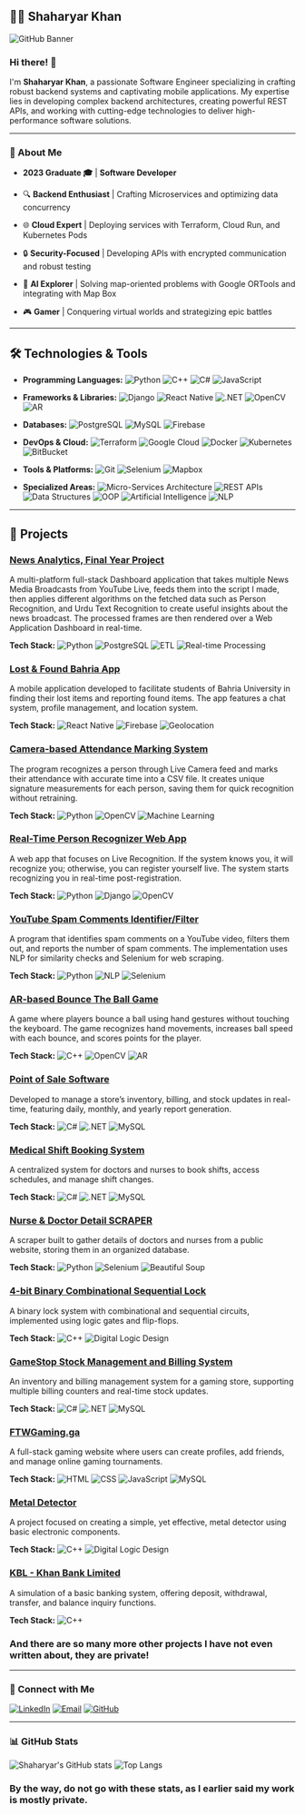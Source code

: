 ## 👨‍💻 Shaharyar Khan

![GitHub Banner](https://user-images.githubusercontent.com/109351602/202650321-7f4da361-f98f-4345-8df4-adf352a11322.gif)

### Hi there! 👋

I'm **Shaharyar Khan**, a passionate Software Engineer specializing in crafting robust backend systems and captivating mobile applications. My expertise lies in developing complex backend architectures, creating powerful REST APIs, and working with cutting-edge technologies to deliver high-performance software solutions.

---

### 🚀 About Me

- **2023 Graduate 🎓** | **Software Developer**
  
- 🔍 **Backend Enthusiast** | Crafting Microservices and optimizing data concurrency
- 🌐 **Cloud Expert** | Deploying services with Terraform, Cloud Run, and Kubernetes Pods
- 🔒 **Security-Focused** | Developing APIs with encrypted communication and robust testing
- 🧠 **AI Explorer** | Solving map-oriented problems with Google ORTools and integrating with Map Box
- 🎮 **Gamer** | Conquering virtual worlds and strategizing epic battles

---

## 🛠️ Technologies & Tools

- **Programming Languages:** 
  ![Python](https://img.shields.io/badge/-Python-3776AB?style=flat&logo=python&logoColor=white) 
  ![C++](https://img.shields.io/badge/-C++-00599C?style=flat&logo=c%2B%2B&logoColor=white) 
  ![C#](https://img.shields.io/badge/-C%23-239120?style=flat&logo=c-sharp&logoColor=white) 
  ![JavaScript](https://img.shields.io/badge/-JavaScript-F7DF1E?style=flat&logo=javascript&logoColor=black)

- **Frameworks & Libraries:** 
  ![Django](https://img.shields.io/badge/-Django-092E20?style=flat&logo=django&logoColor=white) 
  ![React Native](https://img.shields.io/badge/-React%20Native-61DAFB?style=flat&logo=react&logoColor=black) 
  ![.NET](https://img.shields.io/badge/-.NET-512BD4?style=flat&logo=.net&logoColor=white) 
  ![OpenCV](https://img.shields.io/badge/-OpenCV-5C3EE8?style=flat&logo=opencv&logoColor=white)
  ![AR](https://img.shields.io/badge/-AR-FF7C00?style=flat&logo=augmented-reality&logoColor=white)

- **Databases:** 
  ![PostgreSQL](https://img.shields.io/badge/-PostgreSQL-336791?style=flat&logo=postgresql&logoColor=white) 
  ![MySQL](https://img.shields.io/badge/-MySQL-4479A1?style=flat&logo=mysql&logoColor=white) 
  ![Firebase](https://img.shields.io/badge/-Firebase-FFCA28?style=flat&logo=firebase&logoColor=black)

- **DevOps & Cloud:** 
  ![Terraform](https://img.shields.io/badge/-Terraform-7B42BC?style=flat&logo=terraform&logoColor=white) 
  ![Google Cloud](https://img.shields.io/badge/-Google%20Cloud-4285F4?style=flat&logo=google-cloud&logoColor=white) 
  ![Docker](https://img.shields.io/badge/-Docker-2496ED?style=flat&logo=docker&logoColor=white) 
  ![Kubernetes](https://img.shields.io/badge/-Kubernetes-326CE5?style=flat&logo=kubernetes&logoColor=white)
  ![BitBucket](https://img.shields.io/badge/-BitBucket-0052CC?style=flat&logo=bitbucket&logoColor=white)

- **Tools & Platforms:** 
  ![Git](https://img.shields.io/badge/-Git-F05032?style=flat&logo=git&logoColor=white) 
  ![Selenium](https://img.shields.io/badge/-Selenium-43B02A?style=flat&logo=selenium&logoColor=white) 
  ![Mapbox](https://img.shields.io/badge/-Mapbox-000000?style=flat&logo=mapbox&logoColor=white)
  
- **Specialized Areas:** 
  ![Micro-Services Architecture](https://img.shields.io/badge/-Microservices-FF6F00?style=flat&logo=java&logoColor=white) 
  ![REST APIs](https://img.shields.io/badge/-REST%20APIs-008080?style=flat&logo=api&logoColor=white) 
  ![Data Structures](https://img.shields.io/badge/-Data%20Structures-0E6BA8?style=flat&logo=data&logoColor=white) 
  ![OOP](https://img.shields.io/badge/-Object%20Oriented%20Programming-990000?style=flat&logo=java&logoColor=white) 
  ![Artificial Intelligence](https://img.shields.io/badge/-AI-FFB900?style=flat&logo=artificial-intelligence&logoColor=white) 
  ![NLP](https://img.shields.io/badge/-NLP-FF5733?style=flat&logo=natural-language-processing&logoColor=white)


---

## 🚀 Projects

### [News Analytics, Final Year Project](#)
A multi-platform full-stack Dashboard application that takes multiple News Media Broadcasts from YouTube Live, feeds them into the script I made, then applies different algorithms on the fetched data such as Person Recognition, and Urdu Text Recognition to create useful insights about the news broadcast. The processed frames are then rendered over a Web Application Dashboard in real-time.

**Tech Stack:** 
![Python](https://img.shields.io/badge/-Python-3776AB?style=flat&logo=python&logoColor=white) 
![PostgreSQL](https://img.shields.io/badge/-PostgreSQL-336791?style=flat&logo=postgresql&logoColor=white) 
![ETL](https://img.shields.io/badge/-ETL-00C7B7?style=flat&logo=data&logoColor=white) 
![Real-time Processing](https://img.shields.io/badge/-Real--time%20Processing-FF5733?style=flat&logo=data&logoColor=white)


### [Lost & Found Bahria App](#)
A mobile application developed to facilitate students of Bahria University in finding their lost items and reporting found items. The app features a chat system, profile management, and location system.

**Tech Stack:** 
![React Native](https://img.shields.io/badge/-React%20Native-61DAFB?style=flat&logo=react&logoColor=black) 
![Firebase](https://img.shields.io/badge/-Firebase-FFCA28?style=flat&logo=firebase&logoColor=black) 
![Geolocation](https://img.shields.io/badge/-Geolocation-00C7B7?style=flat&logo=mapbox&logoColor=white)


### [Camera-based Attendance Marking System](#)
The program recognizes a person through Live Camera feed and marks their attendance with accurate time into a CSV file. It creates unique signature measurements for each person, saving them for quick recognition without retraining.

**Tech Stack:** 
![Python](https://img.shields.io/badge/-Python-3776AB?style=flat&logo=python&logoColor=white) 
![OpenCV](https://img.shields.io/badge/-OpenCV-5C3EE8?style=flat&logo=opencv&logoColor=white) 
![Machine Learning](https://img.shields.io/badge/-Machine%20Learning-FF7C00?style=flat&logo=machine-learning&logoColor=white)


### [Real-Time Person Recognizer Web App](#)
A web app that focuses on Live Recognition. If the system knows you, it will recognize you; otherwise, you can register yourself live. The system starts recognizing you in real-time post-registration.

**Tech Stack:** 
![Python](https://img.shields.io/badge/-Python-3776AB?style=flat&logo=python&logoColor=white) 
![Django](https://img.shields.io/badge/-Django-092E20?style=flat&logo=django&logoColor=white) 
![OpenCV](https://img.shields.io/badge/-OpenCV-5C3EE8?style=flat&logo=opencv&logoColor=white)


### [YouTube Spam Comments Identifier/Filter](#)
A program that identifies spam comments on a YouTube video, filters them out, and reports the number of spam comments. The implementation uses NLP for similarity checks and Selenium for web scraping.

**Tech Stack:** 
![Python](https://img.shields.io/badge/-Python-3776AB?style=flat&logo=python&logoColor=white) 
![NLP](https://img.shields.io/badge/-NLP-FF5733?style=flat&logo=natural-language-processing&logoColor=white) 
![Selenium](https://img.shields.io/badge/-Selenium-43B02A?style=flat&logo=selenium&logoColor=white)


### [AR-based Bounce The Ball Game](#)
A game where players bounce a ball using hand gestures without touching the keyboard. The game recognizes hand movements, increases ball speed with each bounce, and scores points for the player.

**Tech Stack:** 
![C++](https://img.shields.io/badge/-C++-00599C?style=flat&logo=c%2B%2B&logoColor=white) 
![OpenCV](https://img.shields.io/badge/-OpenCV-5C3EE8?style=flat&logo=opencv&logoColor=white) 
![AR](https://img.shields.io/badge/-AR-FF7C00?style=flat&logo=augmented-reality&logoColor=white)


### [Point of Sale Software](#)
Developed to manage a store’s inventory, billing, and stock updates in real-time, featuring daily, monthly, and yearly report generation.

**Tech Stack:** 
![C#](https://img.shields.io/badge/-C%23-239120?style=flat&logo=c-sharp&logoColor=white) 
![.NET](https://img.shields.io/badge/-.NET-512BD4?style=flat&logo=.net&logoColor=white) 
![MySQL](https://img.shields.io/badge/-MySQL-4479A1?style=flat&logo=mysql&logoColor=white)


### [Medical Shift Booking System](#)
A centralized system for doctors and nurses to book shifts, access schedules, and manage shift changes. 

**Tech Stack:** 
![C#](https://img.shields.io/badge/-C%23-239120?style=flat&logo=c-sharp&logoColor=white) 
![.NET](https://img.shields.io/badge/-.NET-512BD4?style=flat&logo=.net&logoColor=white) 
![MySQL](https://img.shields.io/badge/-MySQL-4479A1?style=flat&logo=mysql&logoColor=white)


### [Nurse & Doctor Detail SCRAPER](#)
A scraper built to gather details of doctors and nurses from a public website, storing them in an organized database.

**Tech Stack:** 
![Python](https://img.shields.io/badge/-Python-3776AB?style=flat&logo=python&logoColor=white) 
![Selenium](https://img.shields.io/badge/-Selenium-43B02A?style=flat&logo=selenium&logoColor=white) 
![Beautiful Soup](https://img.shields.io/badge/-Beautiful%20Soup-FF7C00?style=flat&logo=data&logoColor=white)


### [4-bit Binary Combinational Sequential Lock](#)
A binary lock system with combinational and sequential circuits, implemented using logic gates and flip-flops.

**Tech Stack:** 
![C++](https://img.shields.io/badge/-C++-00599C?style=flat&logo=c%2B%2B&logoColor=white) 
![Digital Logic Design](https://img.shields.io/badge/-Digital%20Logic%20Design-FFA500?style=flat&logo=data&logoColor=white)


### [GameStop Stock Management and Billing System](#)
An inventory and billing management system for a gaming store, supporting multiple billing counters and real-time stock updates.

**Tech Stack:** 
![C#](https://img.shields.io/badge/-C%23-239120?style=flat&logo=c-sharp&logoColor=white) 
![.NET](https://img.shields.io/badge/-.NET-512BD4?style=flat&logo=.net&logoColor=white) 
![MySQL](https://img.shields.io/badge/-MySQL-4479A1?style=flat&logo=mysql&logoColor=white)


### [FTWGaming.ga](#)
A full-stack gaming website where users can create profiles, add friends, and manage online gaming tournaments.

**Tech Stack:** 
![HTML](https://img.shields.io/badge/-HTML-E34F26?style=flat&logo=html5&logoColor=white) 
![CSS](https://img.shields.io/badge/-CSS-1572B6?style=flat&logo=css3&logoColor=white) 
![JavaScript](https://img.shields.io/badge/-JavaScript-F7DF1E?style=flat&logo=javascript&logoColor=black) 
![MySQL](https://img.shields.io/badge/-MySQL-4479A1?style=flat&logo=mysql&logoColor=white)


### [Metal Detector](#)
A project focused on creating a simple, yet effective, metal detector using basic electronic components.

**Tech Stack:** 
![C++](https://img.shields.io/badge/-C++-00599C?style=flat&logo=c%2B%2B&logoColor=white) 
![Digital Logic Design](https://img.shields.io/badge/-Digital%20Logic%20Design-FFA500?style=flat&logo=data&logoColor=white)


### [KBL - Khan Bank Limited](#)
A simulation of a basic banking system, offering deposit, withdrawal, transfer, and balance inquiry functions.

**Tech Stack:** 
![C++](https://img.shields.io/badge/-C++-00599C?style=flat&logo=c%2B%2B&logoColor=white)


### And there are so many more other projects I have not even written about, they are private!

---

### 🔗 Connect with Me

[![LinkedIn](https://img.shields.io/badge/-LinkedIn-0A66C2?logo=linkedin&logoColor=white)](https://www.linkedin.com/in/imshaharyar/)
[![Email](https://img.shields.io/badge/-Email-D14836?logo=gmail&logoColor=white)](mailto:shaharyarrkhann@gmail.com)
[![GitHub](https://img.shields.io/badge/-GitHub-181717?logo=github&logoColor=white)](https://github.com/ShaharyarK)

---

### 📊 GitHub Stats

![Shaharyar's GitHub stats](https://github-readme-stats.vercel.app/api?username=ShaharyarK&show_icons=true&theme=radical)
![Top Langs](https://github-readme-stats.vercel.app/api/top-langs/?username=ShaharyarK&layout=compact&theme=radical)

### By the way, do not go with these stats, as I earlier said my work is mostly private.
